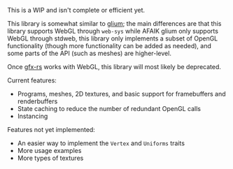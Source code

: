 This is a WIP and isn't complete or efficient yet.

This library is somewhat similar to [glium](https://github.com/glium/glium); the main differences are that this library supports WebGL through `web-sys` while AFAIK glium only supports WebGL through stdweb, this library only implements a subset of OpenGL functionality (though more functionality can be added as needed), and some parts of the API (such as meshes) are higher-level.

Once [gfx-rs](https://github.com/gfx-rs/gfx) works with WebGL, this library will most likely be deprecated.

Current features:

* Programs, meshes, 2D textures, and basic support for framebuffers and renderbuffers
* State caching to reduce the number of redundant OpenGL calls
* Instancing

Features not yet implemented:

* An easier way to implement the `Vertex` and `Uniforms` traits
* More usage examples
* More types of textures
